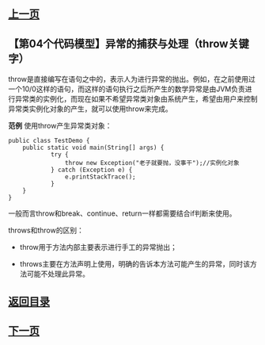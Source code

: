 ## [上一页](course90)

## 【第04个代码模型】异常的捕获与处理（throw关键字）

throw是直接编写在语句之中的，表示人为进行异常的抛出。例如，在之前使用过一个10/0这样的语句，而这样的语句执行之后所产生的数学异常是由JVM负责进行异常类的实例化，而现在如果不希望异常类对象由系统产生，希望由用户来控制异常类实例化对象的产生，就可以使用throw来完成。

**范例** 使用throw产生异常类对象：

	public class TestDemo {
		public static void main(String[] args) {
				try {
					throw new Exception("老子就要抛，没事干");//实例化对象
				} catch (Exception e) {
					e.printStackTrace();
				}
		}
	}

一般而言throw和break、continue、return一样都需要结合if判断来使用。

throws和throw的区别：

- throw用于方法内部主要表示进行手工的异常抛出；

- throws主要在方法声明上使用，明确的告诉本方法可能产生的异常，同时该方法可能不处理此异常。




## [返回目录](https://wuchengcheng110120.github.io/learnJava)
## [下一页](course92)
